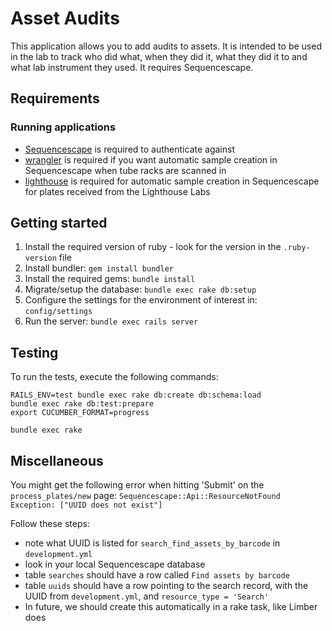 # Asset Audits

This application allows you to add audits to assets. It is intended to be used in the lab to track
who did what, when they did it, what they did it to and what lab instrument they used. It requires
Sequencescape.

## Requirements

### Running applications

* [Sequencescape](https://github.com/sanger/sequencescape/) is required to authenticate against
* [wrangler](https://github.com/sanger/wrangler/) is required if you want automatic sample creation
in Sequencescape when tube racks are scanned in
* [lighthouse](https://github.com/sanger/lighthouse) is required for automatic sample creation in
Sequencescape for plates received from the Lighthouse Labs

## Getting started

1. Install the required version of ruby - look for the version in the `.ruby-version` file
1. Install bundler: `gem install bundler`
1. Install the required gems: `bundle install`
1. Migrate/setup the database: `bundle exec rake db:setup`
1. Configure the settings for the environment of interest in: `config/settings`
1. Run the server: `bundle exec rails server`

## Testing

To run the tests, execute the following commands:

    RAILS_ENV=test bundle exec rake db:create db:schema:load
    bundle exec rake db:test:prepare
    export CUCUMBER_FORMAT=progress

    bundle exec rake

## Miscellaneous

You might get the following error when hitting 'Submit' on the `process_plates/new` page:
`Sequencescape::Api::ResourceNotFound Exception: ["UUID does not exist"]`

Follow these steps:

* note what UUID is listed for `search_find_assets_by_barcode` in `development.yml`
* look in your local Sequencescape database
* table `searches` should have a row called `Find assets by barcode`
* table `uuids` should have a row pointing to the search record, with the UUID from
`development.yml`, and `resource_type = 'Search'`
* In future, we should create this automatically in a rake task, like Limber does
